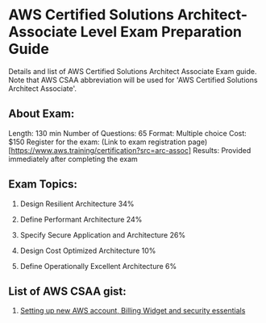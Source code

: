 # AWS Certified Solutions Architect-Associate Level Exam Preparation Guide

Details and list of AWS Certified Solutions Architect Associate Exam guide. Note that AWS CSAA abbreviation will be used for 'AWS Certified Solutions Architect Associate'.

## About Exam:

Length: 130 min
Number of Questions: 65
Format: Multiple choice
Cost: $150
Register for the exam: (Link to exam registration page)[https://www.aws.training/certification?src=arc-assoc]
Results: Provided immediately after completing the exam

## Exam Topics:


1. Design Resilient Architecture                           34%

2. Define Performant Architecture                          24%

3. Specify Secure Application and Architecture             26%

4. Design Cost Optimized Architecture                      10%

5. Define Operationally Excellent Architecture             6%

## List of AWS CSAA gist:

1. [Setting up new AWS account, Billing Widget and security essentials](https://github.com/sampat21/AWS-Certifications/blob/master/AWS%20Certified%20Solutions%20Architect-Associate%20Level/AccountSetup.md)